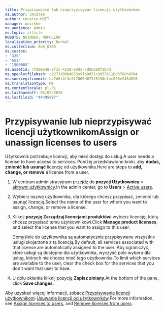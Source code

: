 ```yaml
---
title: Przypisywanie lub nieprzypisywać licencji użytkownikom
ms.author: cmcatee
author: cmcatee-MSFT
manager: mnirkhe
ms.audience: Admin
ms.topic: article
ROBOTS: NOINDEX, NOFOLLOW
localization_priority: Normal
ms.collection: Adm_O365
ms.custom:
- "325"
- "651"
- "1500008"
ms.assetid: 7fd08e48-6f3c-4259-88da-4d06288f2b7d
ms.openlocfilehash: c2273d00b8033e9fb9d57c90576118d3788b0504
ms.sourcegitcommit: bc7d6f4f3c9f7060d073f5130e1ec856e248d020
ms.translationtype: MT
ms.contentlocale: pl-PL
ms.lasthandoff: 06/02/2020
ms.locfileid: "44495997"
---
```

# <a name="assign-or-unassign-licenses-to-users"></a><span data-ttu-id="944e9-102">Przypisywanie lub nieprzypisywać licencji użytkownikom</span><span class="sxs-lookup"><span data-stu-id="944e9-102">Assign or unassign licenses to users</span></span>

<span data-ttu-id="944e9-103">Użytkownik potrzebuje licencji, aby mieć dostęp do usług.</span><span class="sxs-lookup"><span data-stu-id="944e9-103">A user needs a license to have access to services.</span></span> <span data-ttu-id="944e9-104">Poniżej przedstawiono kroki, aby **dodać, zmienić lub usunąć** licencję od użytkownika.</span><span class="sxs-lookup"><span data-stu-id="944e9-104">Here are steps to **add, change, or remove** a license from a user.</span></span>
  
1. <span data-ttu-id="944e9-105">W centrum administracyjnym przejdź do **pozycji Użytkownicy** \> [aktywni użytkownicy](https://go.microsoft.com/fwlink/p/?linkid=834822).</span><span class="sxs-lookup"><span data-stu-id="944e9-105">In the admin center, go to **Users** \> [Active users](https://go.microsoft.com/fwlink/p/?linkid=834822).</span></span>

2. <span data-ttu-id="944e9-106">Wybierz nazwę użytkownika, dla którego chcesz przypisać, zmienić lub usunąć licencję.</span><span class="sxs-lookup"><span data-stu-id="944e9-106">Select the name of the user for whom you want to assign, change, or remove a license.</span></span>

3. <span data-ttu-id="944e9-107">Kliknij **pozycję Zarządzaj licencjami produktów**i wybierz licencję, którą chcesz przypisać temu użytkownikowi.</span><span class="sxs-lookup"><span data-stu-id="944e9-107">Click **Manage product licenses**, and select the license that you want to assign to this user.</span></span>

    <span data-ttu-id="944e9-108">Domyślnie do użytkownika są automatycznie przypisywane wszystkie usługi skojarzone z tą licencją.</span><span class="sxs-lookup"><span data-stu-id="944e9-108">By default, all services associated with that license are automatically assigned to the user.</span></span> <span data-ttu-id="944e9-109">Aby ograniczyć, które usługi są dostępne dla użytkownika, wyczyść pole wyboru dla usług, których nie chcesz mieć tego użytkownika.</span><span class="sxs-lookup"><span data-stu-id="944e9-109">To limit which services are available to the user, clear the check box for the services that you don't want that user to have.</span></span>

4. <span data-ttu-id="944e9-110">U dołu okienka kliknij pozycję **Zapisz zmiany**.</span><span class="sxs-lookup"><span data-stu-id="944e9-110">At the bottom of the pane, click **Save changes**.</span></span>

<span data-ttu-id="944e9-111">Aby uzyskać więcej informacji, zobacz [Przypisywanie licencji użytkownikom](https://docs.microsoft.com/microsoft-365/admin/add-users/add-users)i [Usuwanie licencji od użytkowników](https://docs.microsoft.com/microsoft-365/admin/add-users/delete-a-user).</span><span class="sxs-lookup"><span data-stu-id="944e9-111">For more information, see [Assign licenses to users](https://docs.microsoft.com/microsoft-365/admin/add-users/add-users), and [Remove licenses from users](https://docs.microsoft.com/microsoft-365/admin/add-users/delete-a-user).</span></span>